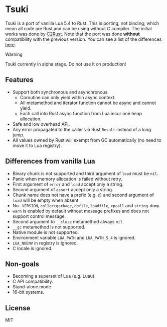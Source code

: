 # Tsuki

Tsuki is a port of vanilla Lua 5.4 to Rust. This is porting, not binding; which mean all code are Rust and can be using without C compiler. The initial works was done by [C2Rust](https://github.com/immunant/c2rust). Note that the port was done **without** compatibility with the previous version. You can see a list of the differences [here](https://www.lua.org/manual/5.4/manual.html#8).

> [!WARNING]
> Tsuki currently in alpha stage. Do not use it on production!

## Features

- Support both synchronous and asynchronous.
  - Coroutine can only yield within async context.
  - All metamethod and iterator function cannot be async and cannot yield.
  - Each call into Rust async function from Lua incur one heap allocation.
- Safe and low overhead API.
- Any error propagated to the caller via Rust `Result` instead of a long jump.
- All values owned by Rust will exempt from GC automatically (no need to move it to Lua registry).

## Differences from vanilla Lua

- Binary chunk is not supported and third argument of `load` must be `nil`.
- Panic when memory allocation is failed without retry.
- First argument of `error` and `load` accept only a string.
- Second argument of `assert` accept only a string.
- Chunk name does not have a prefix (e.g. `@`) and second argument of `load` will be empty when absent.
- No `_VERSION`, `collectgarbage`, `dofile`, `loadfile`, `xpcall` and `string.dump`.
- `warn` is enabled by default without message prefixes and does not support control message.
- Second argument to `__close` metamethod always `nil`.
- `__gc` metamethod is not supported.
- Native module is not supported.
- Environment variable `LUA_PATH` and `LUA_PATH_5_4` is ignored.
- `LUA_NOENV` in registry is ignored.
- C locale is ignored.

## Non-goals

- Becoming a superset of Lua (e.g. Luau).
- C API compatibility.
- Stand-alone mode.
- 16-bit systems.

## License

MIT
